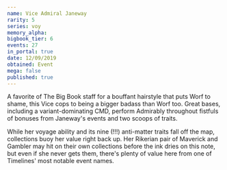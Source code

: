 ```yaml
---
name: Vice Admiral Janeway
rarity: 5
series: voy
memory_alpha:
bigbook_tier: 6
events: 27
in_portal: true
date: 12/09/2019
obtained: Event
mega: false
published: true
---
```


A favorite of The Big Book staff for a bouffant hairstyle that puts Worf to shame, this Vice cops to being a bigger badass than Worf too. Great bases, including a variant-dominating CMD, perform Admirably throughout fistfuls of bonuses from Janeway's events and two scoops of traits. 

While her voyage ability and its nine (!!!) anti-matter traits fall off the map, collections buoy her value right back up. Her Rikerian pair of Maverick and Gambler may hit on their own collections before the ink dries on this note, but even if she never gets them, there's plenty of value here from one of Timelines' most notable event names.
